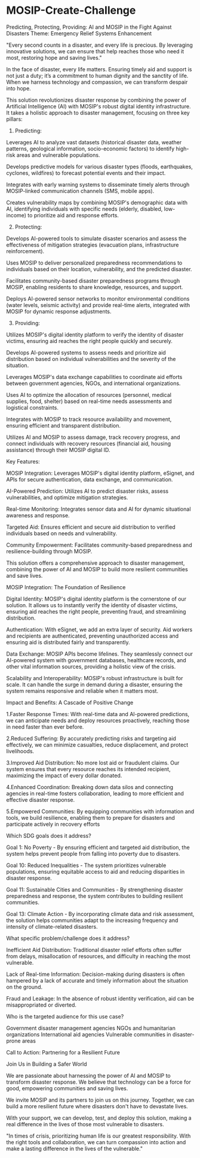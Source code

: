 # MOSIP-Create-Challenge

Predicting, Protecting, Providing: AI and MOSIP in the Fight Against Disasters Theme: Emergency Relief Systems Enhancement


"Every second counts in a disaster, and every life is precious. By 
leveraging innovative solutions, we can ensure that help reaches 
those who need it most, restoring hope and saving lives."


In the face of disaster, every life matters. Ensuring timely aid and support is not 
just a duty; it’s a commitment to human dignity and the sanctity of life. When we 
harness technology and compassion, we can transform despair into hope.


This solution revolutionizes disaster response by combining the power of Artificial Intelligence (AI) with MOSIP's robust digital identity infrastructure. It takes a holistic approach to disaster management, focusing on three key pillars:


1. Predicting:

Leverages AI to analyze vast datasets (historical disaster data, weather patterns, geological information, socio-economic factors) to identify high-risk areas and vulnerable populations.

Develops predictive models for various disaster types (floods, earthquakes, cyclones, wildfires) to forecast potential events and their impact.

Integrates with early warning systems to disseminate timely alerts through MOSIP-linked communication channels (SMS, mobile apps).

Creates vulnerability maps by combining MOSIP's demographic data with AI, identifying individuals with specific needs (elderly, disabled, low-income) to prioritize aid and response efforts.


2. Protecting:

Develops AI-powered tools to simulate disaster scenarios and assess the effectiveness of mitigation strategies (evacuation plans, infrastructure reinforcement).

Uses MOSIP to deliver personalized preparedness recommendations to individuals based on their location, vulnerability, and the predicted disaster.

Facilitates community-based disaster preparedness programs through MOSIP, enabling residents to share knowledge, resources, and support.

Deploys AI-powered sensor networks to monitor environmental conditions (water levels, seismic activity) and provide real-time alerts, integrated with MOSIP for dynamic response adjustments.


3. Providing:

Utilizes MOSIP's digital identity platform to verify the identity of disaster victims, ensuring aid reaches the right people quickly and securely.

Develops AI-powered systems to assess needs and prioritize aid distribution based on individual vulnerabilities and the severity of the situation.

Leverages MOSIP's data exchange capabilities to coordinate aid efforts between government agencies, NGOs, and international organizations.

Uses AI to optimize the allocation of resources (personnel, medical supplies, food, shelter) based on real-time needs assessments and logistical constraints.

Integrates with MOSIP to track resource availability and movement, ensuring efficient and transparent distribution.

Utilizes AI and MOSIP to assess damage, track recovery progress, and connect individuals with recovery resources (financial aid, housing assistance) through their MOSIP digital ID.

Key Features:

MOSIP Integration: Leverages MOSIP's digital identity platform, eSignet, and APIs for secure authentication, data exchange, and communication.

AI-Powered Prediction: Utilizes AI to predict disaster risks, assess vulnerabilities, and optimize mitigation strategies.

Real-time Monitoring: Integrates sensor data and AI for dynamic situational awareness and response.

Targeted Aid: Ensures efficient and secure aid distribution to verified individuals based on needs and vulnerability.

Community Empowerment: Facilitates community-based preparedness and resilience-building through MOSIP.

This solution offers a comprehensive approach to disaster management, combining the power of AI and MOSIP to build more resilient communities and save lives.


MOSIP Integration: The Foundation of Resilience

 
 Digital Identity: MOSIP's digital identity platform is the cornerstone of our solution. It allows us 
to instantly verify the identity of disaster victims, ensuring aid reaches the right people, 
preventing fraud, and streamlining distribution.

 Authentication: With eSignet, we add an extra layer of security. Aid workers and recipients are 
authenticated, preventing unauthorized access and ensuring aid is distributed fairly and 
transparently.

 Data Exchange: MOSIP APIs become lifelines. They seamlessly connect our AI-powered system 
with government databases, healthcare records, and other vital information sources, providing a 
holistic view of the crisis.

 Scalability and Interoperability: MOSIP's robust infrastructure is built for scale. It can handle the 
surge in demand during a disaster, ensuring the system remains responsive and reliable when it 
matters most.

Impact and Benefits: A Cascade of Positive Change

 
 1.Faster Response Times: With real-time data and AI-powered predictions, 
we can anticipate needs and deploy resources proactively, reaching those 
in need faster than ever before.

 2.Reduced Suffering: By accurately predicting risks and targeting aid 
effectively, we can minimize casualties, reduce displacement, and protect 
livelihoods.

 3.Improved Aid Distribution: No more lost aid or fraudulent claims. Our 
system ensures that every resource reaches its intended recipient, 
maximizing the impact of every dollar donated. 

4.Enhanced Coordination: Breaking down data silos and connecting agencies 
in real-time fosters collaboration, leading to more efficient and effective 
disaster response.

 5.Empowered Communities: By equipping communities with information 
and tools, we build resilience, enabling them to prepare for disasters and 
participate actively in recovery efforts


Which SDG goals does it address?

Goal 1: No Poverty - By ensuring efficient and targeted aid distribution, the system helps prevent people from falling into poverty due to disasters.

Goal 10: Reduced Inequalities - The system prioritizes vulnerable populations, ensuring equitable access to aid and reducing disparities in disaster response.

Goal 11: Sustainable Cities and Communities - By strengthening disaster preparedness and response, the system contributes to building resilient communities.

Goal 13: Climate Action - By incorporating climate data and risk assessment, the solution helps communities adapt to the increasing frequency and intensity of climate-related disasters.

What specific problem/challenge does it address?

Inefficient Aid Distribution: Traditional disaster relief efforts often suffer from delays, misallocation of resources, and difficulty in reaching the most vulnerable.

Lack of Real-time Information: Decision-making during disasters is often hampered by a lack of accurate and timely information about the situation on the ground.

Fraud and Leakage: In the absence of robust identity verification, aid can be misappropriated or diverted.

Who is the targeted audience for this use case?

Government disaster management agencies
NGOs and humanitarian organizations
International aid agencies
Vulnerable communities in disaster-prone areas



Call to Action: Partnering for a Resilient Future

 Join Us in Building a Safer World
 
 We are passionate about harnessing the power of AI and MOSIP to transform 
disaster response. We believe that technology can be a force for good, 
empowering communities and saving lives. 

We invite MOSIP and its partners to join us on this journey. Together, we can 
build a more resilient future where disasters don't have to devastate lives.

 With your support, we can develop, test, and deploy this solution, making a 
real difference in the lives of those most vulnerable to disasters.


"In times of crisis, prioritizing human life is our greatest 
responsibility. With the right tools and collaboration, we can turn 
compassion into action and make a lasting difference in the lives 
of the vulnerable."


